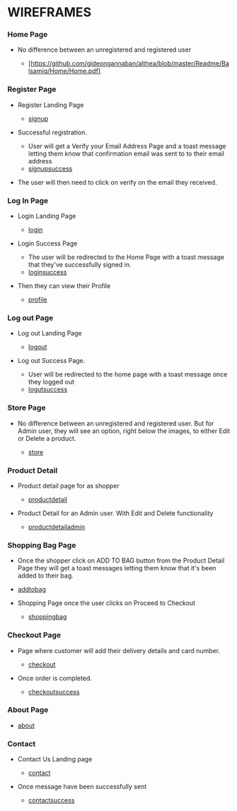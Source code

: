 # WIREFRAMES

### Home Page

* No difference between an unregistered and registered user

  - [https://github.com/gideongannaban/althea/blob/master/Readme/Balsamiq/Home/Home.pdf]


### Register Page

* Register Landing Page
 
  - [signup](https://github.com/gideongannaban/althea/blob/master/Readme/Balsamiq/Register/Signup.pdf)

* Successful registration. 

  * User will get a Verify your Email Address Page and a toast message letting them know that confirmation email was sent to to their email address

  - [signupsuccess](https://github.com/gideongannaban/althea/blob/master/Readme/Balsamiq/Register/Signup%20success.pdf)

* The user will then need to click on verify on the email they received.


### Log In Page

* Login Landing Page

  - [login](https://github.com/gideongannaban/althea/blob/master/Readme/Balsamiq/Login/Log%20In.pdf)

* Login Success Page

  * The user will be redirected to the Home Page with a toast message that they've successfully signed in.

  - [loginsuccess](https://github.com/gideongannaban/althea/blob/master/Readme/Balsamiq/Login/Log%20in%20Success.pdf)

* Then they can view their Profile

  - [profile](https://github.com/gideongannaban/althea/blob/master/Readme/Balsamiq/Login/Profile.pdf)


### Log out Page

* Log out Landing Page

  - [logout](https://github.com/gideongannaban/althea/blob/master/Readme/Balsamiq/Logout/Log%20out.pdf)

* Log out Success Page. 

  * User will be redirected to the home page with a toast message once they logged out

  - [logutsuccess](https://github.com/gideongannaban/althea/blob/master/Readme/Balsamiq/Logout/Log%20out%20Success.pdf)


### Store Page

* No difference between an unregistered and registered user. But for Admin user, they will see an option, right below the images, to either Edit or Delete a product.

  - [store](https://github.com/gideongannaban/althea/blob/master/Readme/Balsamiq/store/store.pdf)


### Product Detail

* Product detail page for as shopper

  - [productdetail](https://github.com/gideongannaban/althea/blob/master/Readme/Balsamiq/Product%20Detail/Product%20detail%20shopper.pdf)

* Product Detail for an Admin user. With Edit and Delete functionality

  - [productdetailadmin](https://github.com/gideongannaban/althea/blob/master/Readme/Balsamiq/Product%20Detail/Product%20detail%20admin.pdf)


### Shopping Bag Page

*  Once the shopper click on ADD TO BAG button from the Product Detail Page they will get a toast messages letting them know that it's been added to their bag. 

  - [addtobag](https://github.com/gideongannaban/althea/blob/master/Readme/Balsamiq/Bag/addtobag.pdf)

* Shopping Page once the user clicks on Proceed to Checkout

  - [shoppingbag](https://github.com/gideongannaban/althea/blob/master/Readme/Balsamiq/Bag/shopping%20bag.pdf)


### Checkout Page

* Page where customer will add their delivery details and card number.

  - [checkout](https://github.com/gideongannaban/althea/blob/master/Readme/Balsamiq/Checkout/Checkout.pdf)

* Once order is completed.

  - [checkoutsuccess](https://github.com/gideongannaban/althea/blob/master/Readme/Balsamiq/Checkout/Checkoutsuccess.pdf)


### About Page

  - [about](https://github.com/gideongannaban/althea/blob/master/Readme/Balsamiq/About/Aboutus.pdf)


### Contact

* Contact Us Landing page

  - [contact](https://github.com/gideongannaban/althea/blob/master/Readme/Balsamiq/Contact/contact.pdf)

* Once message have been successfully sent

  - [contactsuccess](https://github.com/gideongannaban/althea/blob/master/Readme/Balsamiq/Contact/contactsuccess.pdf)
